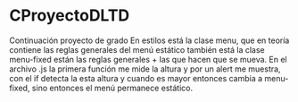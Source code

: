 # CProyectoDLTD
Continuación proyecto de grado
En estilos está la clase menu, que en teoría contiene las reglas generales del menú estático
también está la clase menu-fixed están las reglas generales + las que hacen que se mueva. 
En el archivo .js la primera función me mide la altura y por un alert me muestra, con el if
detecta la esta altura y cuando es mayor entonces cambia a menu-fixed, sino entonces el menú permanece
estático.
